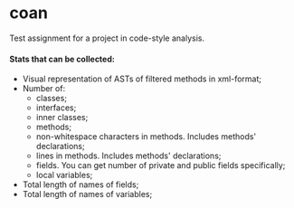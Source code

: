# coan
Test assignment for a project in code-style analysis.

#### Stats that can be collected:
  * Visual representation of ASTs of filtered methods in xml-format;
  * Number of:
      * classes;
      * interfaces;
      * inner classes;
      * methods;
      * non-whitespace characters in methods. Includes methods' declarations;
      * lines in methods. Includes methods' declarations;
      * fields. You can get number of private and public fields specifically;
      * local variables;
  * Total length of names of fields;
  * Total length of names of variables;